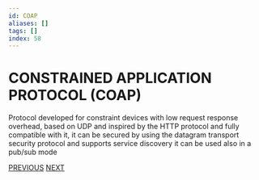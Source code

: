 ```yaml
---
id: COAP
aliases: []
tags: []
index: 58
---
```


# CONSTRAINED APPLICATION PROTOCOL (COAP)

Protocol developed for constraint devices with low request response overhead, based on UDP and inspired by the HTTP protocol and fully compatible with it, it can be secured by using the datagram transport security protocol and supports service discovery it can be used also in a pub/sub mode

[PREVIOUS](pages/IoT/REST.md) [NEXT](mobile_systems/pages/discovery_messages_events/SERVICE_DISCOVERY.md)
